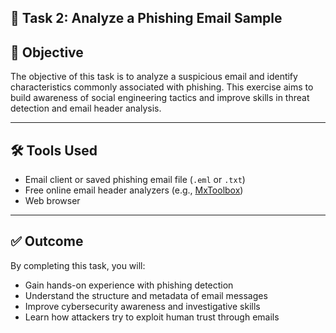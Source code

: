## 📧 Task 2: Analyze a Phishing Email Sample

## 🎯 Objective

The objective of this task is to analyze a suspicious email and identify characteristics commonly associated with phishing. This exercise aims to build awareness of social engineering tactics and improve skills in threat detection and email header analysis.

---

## 🛠️ Tools Used

- Email client or saved phishing email file (`.eml` or `.txt`)
- Free online email header analyzers (e.g., [MxToolbox](https://mxtoolbox.com/EmailHeaders.aspx))
- Web browser

---

## ✅ Outcome

By completing this task, you will:

- Gain hands-on experience with phishing detection
- Understand the structure and metadata of email messages
- Improve cybersecurity awareness and investigative skills
- Learn how attackers try to exploit human trust through emails

